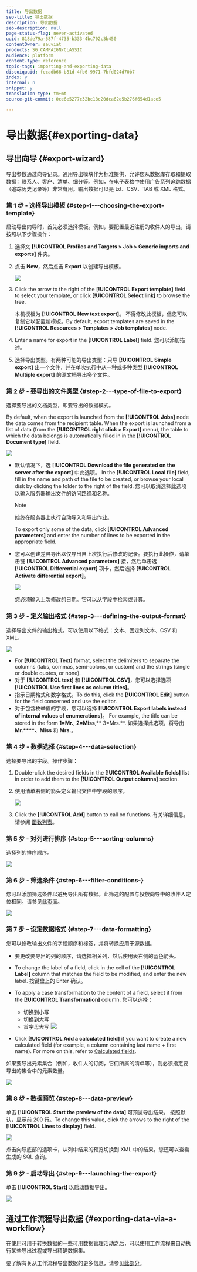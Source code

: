 ```yaml
---
title: 导出数据
seo-title: 导出数据
description: 导出数据
seo-description: null
page-status-flag: never-activated
uuid: 818de79a-587f-4735-b333-4bc702c3b450
contentOwner: sauviat
products: SG_CAMPAIGN/CLASSIC
audience: platform
content-type: reference
topic-tags: importing-and-exporting-data
discoiquuid: fecadb66-b81d-4fb6-9971-7bfd024d70b7
index: y
internal: n
snippet: y
translation-type: tm+mt
source-git-commit: 0ce6e5277c32bc18c20dca62e5b276f654d1ace5

---
```



# 导出数据{#exporting-data}

## 导出向导 {#export-wizard}

导出参数通过向导记录。通用导出模块作为标准提供，允许您从数据库存取和提取数据：联系人、客户、清单、细分等。例如，在电子表格中使用广告系列追踪数据（追踪历史记录等）非常有用。输出数据可以是 txt、CSV、TAB 或 XML 格式。

### 第 1 步 - 选择导出模板 {#step-1---choosing-the-export-template}

启动导出向导时，首先必须选择模板。例如，要配置最近注册的收件人的导出，请按照以下步骤操作：

1. 选择文 **[!UICONTROL Profiles and Targets > Job > Generic imports and exports]** 件夹。
1. 点击 **New**，然后点击 **Export** 以创建导出模板。

   ![](assets/s_ncs_user_export_wizard01.png)

1. Click the arrow to the right of the **[!UICONTROL Export template]** field to select your template, or click **[!UICONTROL Select link]** to browse the tree.

   本机模板为 **[!UICONTROL New text export]**。 不得修改此模板，但您可以复制它以配置新模板。By default, export templates are saved in the **[!UICONTROL Resources > Templates > Job templates]** node.

1. Enter a name for export in the **[!UICONTROL Label]** field. 您可以添加描述。
1. 选择导出类型。有两种可能的导出类型：只导 **[!UICONTROL Simple export]** 出一个文件，并在单次执行中从一种或多种类型 **[!UICONTROL Multiple export]** 的源文档导出多个文件。

### 第 2 步 - 要导出的文件类型 {#step-2---type-of-file-to-export}

选择要导出的文档类型，即要导出的数据模式。

By default, when the export is launched from the **[!UICONTROL Jobs]** node the data comes from the recipient table. When the export is launched from a list of data (from the **[!UICONTROL right click > Export]** menu), the table to which the data belongs is automatically filled in in the **[!UICONTROL Document type]** field.

![](assets/s_ncs_user_export_wizard02.png)

* 默认情况下，选 **[!UICONTROL Download the file generated on the server after the export]** 中此选项。 In the **[!UICONTROL Local file]** field, fill in the name and path of the file to be created, or browse your local disk by clicking the folder to the right of the field. 您可以取消选择此选项以输入服务器输出文件的访问路径和名称。

   >[!NOTE]
   >
   >始终在服务器上执行自动导入和导出作业。
   >
   >To export only some of the data, click **[!UICONTROL Advanced parameters]** and enter the number of lines to be exported in the appropriate field.

* 您可以创建差异导出以仅导出自上次执行后修改的记录。要执行此操作，请单击链 **[!UICONTROL Advanced parameters]** 接，然后单击选 **[!UICONTROL Differential export]** 项卡，然后选择 **[!UICONTROL Activate differential export]**。

   ![](assets/s_ncs_user_export_wizard02_b.png)

   您必须输入上次修改的日期。它可以从字段中检索或计算。

### 第 3 步 - 定义输出格式 {#step-3---defining-the-output-format}

选择导出文件的输出格式。可以使用以下格式：文本、固定列文本、CSV 和 XML。

![](assets/s_ncs_user_export_wizard03.png)

* For **[!UICONTROL Text]** format, select the delimiters to separate the columns (tabs, commas, semi-colons, or custom) and the strings (single or double quotes, or none).
* 对于 **[!UICONTROL text]** 和 **[!UICONTROL CSV]**，您可以选择选项 **[!UICONTROL Use first lines as column titles]**。
* 指示日期格式和数字格式。To do this, click the **[!UICONTROL Edit]** button for the field concerned and use the editor.
* 对于包含枚举值的字段，您可以选择 **[!UICONTROL Export labels instead of internal values of enumerations]**。 For example, the title can be stored in the form **1=Mr.**, **2=Miss**,** 3=Mrs.**. 如果选择此选项，将导出 **Mr.****、Miss** 和 **Mrs.**。

### 第 4 步 - 数据选择 {#step-4---data-selection}

选择要导出的字段。操作步骤：

1. Double-click the desired fields in the **[!UICONTROL Available fields]** list in order to add them to the **[!UICONTROL Output columns]** section.
1. 使用清单右侧的箭头定义输出文件中字段的顺序。

   ![](assets/s_ncs_user_export_wizard04.png)

1. Click the **[!UICONTROL Add]** button to call on functions. 有关详细信息，请参阅 [函数列表](../../platform/using/defining-filter-conditions.md#list-of-functions)。

### 第 5 步 - 对列进行排序 {#step-5---sorting-columns}

选择列的排序顺序。

![](assets/s_ncs_user_export_wizard05.png)

### 第 6 步 - 筛选条件 {#step-6---filter-conditions-}

您可以添加筛选条件以避免导出所有数据。此筛选的配置与投放向导中的收件人定位相同。请参见[此页面](../../delivery/using/steps-defining-the-target-population.md)。

![](assets/s_ncs_user_export_wizard05_b.png)

### 第 7 步 – 设定数据格式 {#step-7---data-formatting}

您可以修改输出文件的字段顺序和标签，并将转换应用于源数据。

* 要更改要导出的列的顺序，请选择相关列，然后使用表右侧的蓝色箭头。
* To change the label of a field, click in the cell of the **[!UICONTROL Label]** column that matches the field to be modified, and enter the new label. 按键盘上的 Enter 确认。
* To apply a case transformation to the content of a field, select it from the **[!UICONTROL Transformation]** column. 您可以选择：

   * 切换到小写
   * 切换到大写
   * 首字母大写
   ![](assets/s_ncs_user_export_wizard06.png)

* Click **[!UICONTROL Add a calculated field]** if you want to create a new calculated field (for example, a column containing last name + first name). For more on this, refer to [Calculated fields](../../platform/using/importing-data.md#calculated-fields).

如果要导出元素集合（例如，收件人的订阅，它们所属的清单等），则必须指定要导出的集合中的元素数量。

![](assets/s_ncs_user_export_wizard06_c.png)

### 第 8 步 - 数据预览 {#step-8---data-preview}

单击 **[!UICONTROL Start the preview of the data]** 可预览导出结果。 按照默认，显示前 200 行。To change this value, click the arrows to the right of the **[!UICONTROL Lines to display]** field.

![](assets/s_ncs_user_export_wizard07.png)

点击向导底部的选项卡，从列中结果的预览切换到 XML 中的结果。您还可以查看生成的 SQL 查询。

### 第 9 步 - 启动导出 {#step-9---launching-the-export}

单击 **[!UICONTROL Start]** 以启动数据导出。

![](assets/s_ncs_user_export_wizard08.png)

## 通过工作流程导出数据 {#exporting-data-via-a-workflow}

在使用可用于转换数据的一些可用数据管理活动之后，可以使用工作流程来自动执行某些导出过程或导出精确数据集。

要了解有关从工作流程导出数据的更多信息，请参见[此部分](../../workflow/using/how-to-use-workflow-data.md)。
